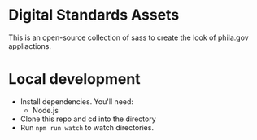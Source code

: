 # Digital Standards Assets
This is an open-source collection of sass to create the look of phila.gov appliactions.


# Local development
- Install dependencies. You'll need:
  - Node.js
- Clone this repo and cd into the directory
- Run `npm run watch` to watch directories.

